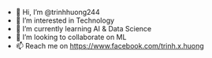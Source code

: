 - 👋 Hi, I’m @trinhhuong244
- 👀 I’m interested in Technology
- 🌱 I’m currently learning AI & Data Science
- 💞️ I’m looking to collaborate on ML
- 📫 Reach me on https://www.facebook.com/trinh.x.huong

<!---
trinhhuong244/trinhhuong244 is a ✨ special ✨ repository because its `README.md` (this file) appears on your GitHub profile.
You can click the Preview link to take a look at your changes.
--->
